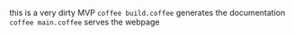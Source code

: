 this is a very dirty MVP
`coffee build.coffee` generates the documentation
`coffee main.coffee` serves the webpage
